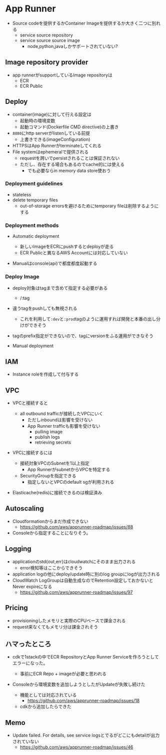 # App Runner

* Source codeを提供するかContainer Imageを提供するか大きく二つに別れる
  * service source repository
  * service source source image
    * node,python,javaしかサポートされていない?

## Image repository provider

* app runnerがsupportしているImage repositoryは
  * ECR
  * ECR Public

## Deploy

* container(image)に対して行える設定は
  * 起動時の環境変数
  * 起動コマンド(Dockerfile CMD directive)の上書き
* `8080`にhttp serverがlistenしている前提
  * 上書きできる(imageConfiguration)
* HTTPSはApp Runnerがterminateしてくれる
* File systemはephemeralで提供される
  * requestを跨いでpersistされることは保証されない
  * ただし、存在する場合もあるのでcache的には使える
    * でも必要ならin memory data store使おう

### Deployment guidelines

* stateless
* delete temporary files
  * out-of-storage errorsを避けるためにtemporary fileは削除するようにする

### Deployment methods

* Automatic deployment
  * 新しいImageをECRにpushするとdeployが走る
  * ECR Publicと異なるAWS Accountには対応していない
  
* Manualはconsole(api)で都度都度起動する

### Deploy Image

* deploy対象はtagまで含めて指定する必要がある
  * <registry>/<repository>:tag
* 違うtagをpushしても無視される
  * これを利用して`:dev`と`:prod`tagのように運用すれば開発と本番の出し分けができそう
* tagのprefix指定ができないので、tagにversionをふる運用ができなそう

* Manual deployment

## IAM

* Instance roleを作成して付与する

## VPC

* VPCと接続すると
  * all outbound trafficが接続したVPCにいく
    * ただしinboundは影響を受けない
    * App Runner trafficも影響を受けない
      * pulling image
      * publish logs
      * retrieving secrets

* VPCに接続するには
  * 接続対象VPCのSubnetを1以上指定
    * App RunnerがsubnetからVPCを特定する
  * SecurityGroupを指定できる
    * 指定しないとVPCのdefault sgが利用される

* Elasticache(redis)に接続できるのは検証済み

## Autoscaling

* Cloudformationからまだ作成できない
  * https://github.com/aws/apprunner-roadmap/issues/88
* Consoleから指定することになりそう。

## Logging

* applicationのstd{out,err}はcloudwatchにそのまま出力される
  * error検知等はここからできそう
* application logの他にdeploy/update時に別のlog groupにlogが出力される
* CloudWatch LogGroupは自動生成なのでRetention設定しておかないと Never expireになる
  * https://github.com/aws/apprunner-roadmap/issues/97

## Pricing

* provisioningしたメモリと実際のCPUベースで課金される
* request来なくてもメモリ分は課金されそう

## ハマったところ

* cdkで1stackの中でECR RepositoryとApp Runner Serviceを作ろうとしてエラーになった。
  * 事前にECR Repo + imageが必要と思われる

* Consoleから環境変数を追加しようとしたがUpdateが失敗し続けた
  * 機能としては対応されている
    * https://github.com/aws/apprunner-roadmap/issues/18
  * cdkから追加したらできた

## Memo

* Update failed. For details, see service logsとでるがどこにもdetailが出力されていない
  * https://github.com/aws/apprunner-roadmap/issues/46
